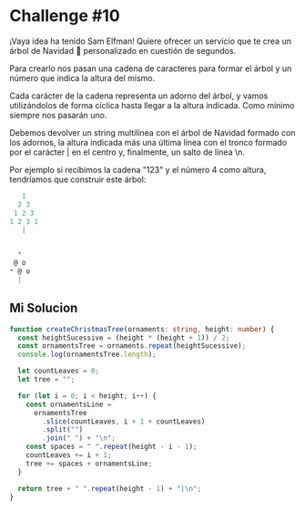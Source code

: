 # Challenge #10

¡Vaya idea ha tenido Sam Elfman! Quiere ofrecer un servicio que te crea un árbol de Navidad 🎄 personalizado en cuestión de segundos.

Para crearlo nos pasan una cadena de caracteres para formar el árbol y un número que indica la altura del mismo.

Cada carácter de la cadena representa un adorno del árbol, y vamos utilizándolos de forma cíclica hasta llegar a la altura indicada. Como mínimo siempre nos pasarán uno.

Debemos devolver un string multilínea con el árbol de Navidad formado con los adornos, la altura indicada más una última línea con el tronco formado por el carácter | en el centro y, finalmente, un salto de línea \n.

Por ejemplo si recibimos la cadena "123" y el número 4 como altura, tendríamos que construir este árbol:

```js
   1
  2 3
 1 2 3
1 2 3 1
   |


  *
 @ o
* @ o
  |

```

## Mi Solucion

```ts
function createChristmasTree(ornaments: string, height: number) {
  const heightSucessive = (height * (height + 1)) / 2;
  const ornamentsTree = ornaments.repeat(heightSucessive);
  console.log(ornamentsTree.length);

  let countLeaves = 0;
  let tree = "";

  for (let i = 0; i < height; i++) {
    const ornamentsLine =
      ornamentsTree
        .slice(countLeaves, i + 1 + countLeaves)
        .split("")
        .join(" ") + "\n";
    const spaces = " ".repeat(height - i - 1);
    countLeaves += i + 1;
    tree += spaces + ornamentsLine;
  }

  return tree + " ".repeat(height - 1) + "|\n";
}

```

